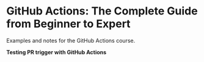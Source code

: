 # GitHub Actions: The Complete Guide from Beginner to Expert
Examples and notes for the GitHub Actions course.

**Testing PR trigger with GitHub Actions**
